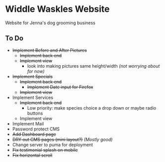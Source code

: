 # Widdle Waskles Website

Website for Jenna's dog grooming business

## To Do

* ~~Implement Before and After Pictures~~
  * ~~Implement back end~~
  * ~~Implement view~~
    * look into making pictures same height/width _(not worrying about for now)_
* ~~Implement Specials~~
  * ~~Implement back end~~
    * ~~Implement Date input for Firefox~~
  * ~~Implement view~~
* Implement Services
  * ~~Implement back end~~
    * Low priority: make species choice a drop down or maybe radio buttons
  * Implement view
* Implement Mail
* Password protect CMS
* ~~Add Dashboard page~~
* ~~DRY out CMS pages (mini layout?)~~ _(Mostly good)_
* Change server to puma for deployment
* ~~Fix testimonial splash on mobile~~
* ~~Fix horizontal scroll~~
